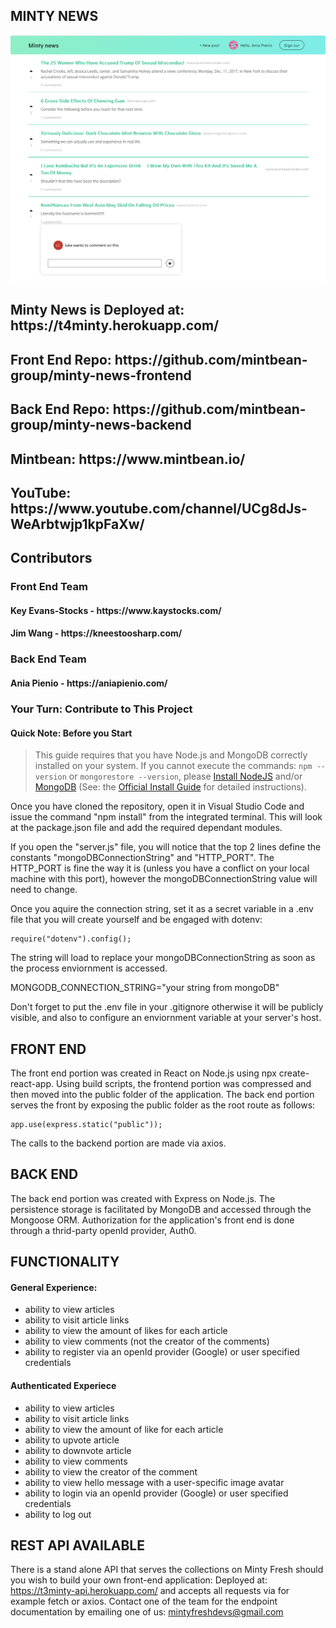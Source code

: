 ## MINTY NEWS

![GitHub Logo](https://github.com/mintbean-group/Merge/blob/master/images/mintyFresh.PNG)


<h2> Minty News is Deployed at:  https://t4minty.herokuapp.com/ </h2>
<h2> Front End Repo:  https://github.com/mintbean-group/minty-news-frontend </h2>
<h2> Back End Repo:  https://github.com/mintbean-group/minty-news-backend </h2>
<h2> Mintbean:  https://www.mintbean.io/ </h2>
<h2> YouTube:  https://www.youtube.com/channel/UCg8dJs-WeArbtwjp1kpFaXw/ </h2>

## Contributors 

<h3> Front End Team </h3>
<h4> Key Evans-Stocks - https://www.kaystocks.com/ </h4>
<h4> Jim Wang - https://kneestoosharp.com/ </h4>

<h3> Back End Team </h3>
<h4> Ania Pienio - https://aniapienio.com/ </h4>


<h3>Your Turn: Contribute to This Project</h3>

<h4>Quick Note: Before you Start</h4>

> This guide requires that you have Node.js and MongoDB correctly installed on your system.  If you cannot execute the commands: `npm --version` or `mongorestore --version`, please [Install NodeJS](https://nodejs.org/) and/or [MongoDB](https://www.mongodb.com/) (See: the [Official Install Guide](https://docs.mongodb.com/manual/administration/install-community/) for detailed instructions).

Once you have cloned the repository, open it in Visual Studio Code and issue the command "npm install" from the integrated terminal.  This will look at the package.json file and add the required dependant modules.

If you open the "server.js" file, you will notice that the top 2 lines define the constants "mongoDBConnectionString" and "HTTP_PORT".  The HTTP_PORT is fine the way it is (unless you have a conflict on your local machine with this port), however the mongoDBConnectionString value will need to change. 

Once you aquire the connection string, set it as a secret variable in a .env file that you will create yourself and be engaged with dotenv: 

    require("dotenv").config();

The string will load to replace your mongoDBConnectionString as soon as the process enviornment is accessed. 

   MONGODB_CONNECTION_STRING="your string from mongoDB"

 Don't forget to put the .env file in your .gitignore otherwise it will be publicly visible, and also to configure an enviornment variable at your server's host. 


## FRONT END

The front end portion was created in React on Node.js using npx create-react-app.  Using build scripts, the frontend portion was compressed and then moved into the public folder of the application.  The back end portion serves the front by exposing the public folder as the root route as follows: 

    app.use(express.static("public"));

The calls to the backend portion are made via axios. 

## BACK END 

The back end portion was created with Express on Node.js. The persistence storage is facilitated by MongoDB and accessed through the Mongoose ORM.  Authorization for the application's front end is done through a thrid-party openId provider, Auth0.

## FUNCTIONALITY

#### General Experience: 

* ability to view articles
* ability to visit article links
* ability to view the amount of likes for each article 
* ability to view comments (not the creator of the comments)
* ability to register via an openId provider (Google) or user specified credentials


#### Authenticated Experiece 

* ability to view articles
* ability to visit article links
* ability to view the amount of like for each article
* ability to upvote article
* ability to downvote article
* ability to view comments 
* ability to view the creator of the comment
* ability to view hello message with a user-specific image avatar 
* ability to login via an openId provider (Google) or user specified credentials
* ability to log out 


## REST API AVAILABLE
There is a stand alone API that serves the collections on Minty Fresh should you wish to build your own front-end application:
Deployed at: https://t3minty-api.herokuapp.com/  and accepts all requests via for example fetch or axios.  Contact one of the team for the endpoint documentation by emailing one of us: mintyfreshdevs@gmail.com